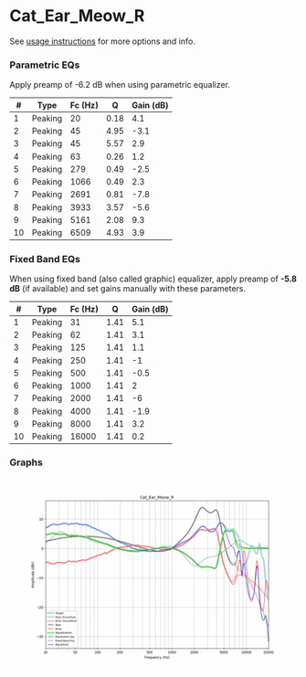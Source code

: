# Cat_Ear_Meow_R
See [usage instructions](https://github.com/jaakkopasanen/AutoEq#usage) for more options and info.

### Parametric EQs
Apply preamp of -6.2 dB when using parametric equalizer.

|   # | Type    |   Fc (Hz) |    Q |   Gain (dB) |
|-----|---------|-----------|------|-------------|
|   1 | Peaking |        20 | 0.18 |         4.1 |
|   2 | Peaking |        45 | 4.95 |        -3.1 |
|   3 | Peaking |        45 | 5.57 |         2.9 |
|   4 | Peaking |        63 | 0.26 |         1.2 |
|   5 | Peaking |       279 | 0.49 |        -2.5 |
|   6 | Peaking |      1066 | 0.49 |         2.3 |
|   7 | Peaking |      2691 | 0.81 |        -7.8 |
|   8 | Peaking |      3933 | 3.57 |        -5.6 |
|   9 | Peaking |      5161 | 2.08 |         9.3 |
|  10 | Peaking |      6509 | 4.93 |         3.9 |

### Fixed Band EQs
When using fixed band (also called graphic) equalizer, apply preamp of **-5.8 dB** (if available) and set gains manually with these parameters.

|   # | Type    |   Fc (Hz) |    Q |   Gain (dB) |
|-----|---------|-----------|------|-------------|
|   1 | Peaking |        31 | 1.41 |         5.1 |
|   2 | Peaking |        62 | 1.41 |         3.1 |
|   3 | Peaking |       125 | 1.41 |         1.1 |
|   4 | Peaking |       250 | 1.41 |        -1   |
|   5 | Peaking |       500 | 1.41 |        -0.5 |
|   6 | Peaking |      1000 | 1.41 |         2   |
|   7 | Peaking |      2000 | 1.41 |        -6   |
|   8 | Peaking |      4000 | 1.41 |        -1.9 |
|   9 | Peaking |      8000 | 1.41 |         3.2 |
|  10 | Peaking |     16000 | 1.41 |         0.2 |

### Graphs
![](./Cat_Ear_Meow_R.png)
